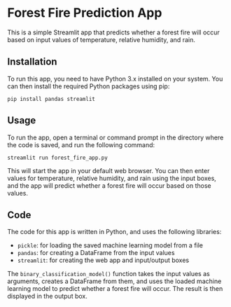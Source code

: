 # Forest Fire Prediction App

This is a simple Streamlit app that predicts whether a forest fire will occur based on input values of temperature, relative humidity, and rain.

## Installation

To run this app, you need to have Python 3.x installed on your system. You can then install the required Python packages using pip:

```
pip install pandas streamlit
```

## Usage

To run the app, open a terminal or command prompt in the directory where the code is saved, and run the following command:

```
streamlit run forest_fire_app.py
```

This will start the app in your default web browser. You can then enter values for temperature, relative humidity, and rain using the input boxes, and the app will predict whether a forest fire will occur based on those values.

## Code

The code for this app is written in Python, and uses the following libraries:

- `pickle`: for loading the saved machine learning model from a file
- `pandas`: for creating a DataFrame from the input values
- `streamlit`: for creating the web app and input/output boxes

The `binary_classification_model()` function takes the input values as arguments, creates a DataFrame from them, and uses the loaded machine learning model to predict whether a forest fire will occur. The result is then displayed in the output box.
